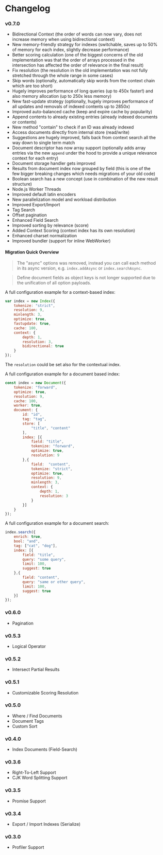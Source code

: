 # Changelog

### v0.7.0

- Bidirectional Context (the order of words can now vary, does not increase memory when using bidirectional context)
- New memory-friendly strategy for indexes (switchable, saves up to 50% of memory for each index, slightly decrease performance)
- Better scoring calculation (one of the biggest concerns of the old implementation was that the order of arrays processed in the intersection has affected the order of relevance in the final result)
- Fix resolution (the resolution in the old implementation was not fully stretched through the whole range in some cases)
- Skip words (optionally, automatically skip words from the context chain which are too short)
- Hugely improves performance of long queries (up to 450x faster!) and also memory allocation (up to 250x less memory)
- New fast-update strategy (optionally, hugely improves performance of all updates and removals of indexed contents up to 2850x)
- Improved auto-balanced cache (keep and expire cache by popularity)
- Append contents to already existing entries (already indexed documents or contents)
- New method "contain" to check if an ID was already indexed
- Access documents directly from internal store (read/write)
- Suggestions are hugely improved, falls back from context search all the way down to single term match
- Document descriptor has now array support (optionally adds array entries via the new `append` under the hood to provide a unique relevance context for each entry)
- Document storage handler gets improved
- Results from document index now grouped by field (this is one of the few bigger breaking changes which needs migrations of your old code)
- Boolean search has a new concept (use in combination of the new result structure)
- Node.js Worker Threads
- Improved default latin encoders
- New parallelization model and workload distribution
- Improved Export/Import
- Tag Search
- Offset pagination
- Enhanced Field Search
- Improved sorting by relevance (score)
- Added Context Scoring (context index has its own resolution)
- Enhanced charset normalization
- Improved bundler (support for inline WebWorker)

#### Migration Quick Overview

> The "async" options was removed, instead you can call each method in its async version, e.g. `index.addAsync` or `index.searchAsync`.

> Define document fields as object keys is not longer supported due to the unification of all option payloads.

A full configuration example for a context-based index:

```js
var index = new Index({
    tokenize: "strict",
    resolution: 9,
    minlength: 3,
    optimize: true,
    fastupdate: true,
    cache: 100,
    context: {
        depth: 1,
        resolution: 3,
        bidirectional: true
    }
});
```

The `resolution` could be set also for the contextual index.

A full configuration example for a document based index:

```js
const index = new Document({
    tokenize: "forward",
    optimize: true,
    resolution: 9,
    cache: 100,
    worker: true,
    document: {
        id: "id",
        tag: "tag",
        store: [
            "title", "content"
        ],
        index: [{
            field: "title",
            tokenize: "forward",
            optimize: true,
            resolution: 9
        },{
            field:  "content",
            tokenize: "strict",
            optimize: true,
            resolution: 9,
            minlength: 3,
            context: {
                depth: 1,
                resolution: 3
            }
        }]
    }
});
```

A full configuration example for a document search:

```js
index.search({
    enrich: true,
    bool: "and",
    tag: ["cat", "dog"],
    index: [{
        field: "title",
        query: "some query",
        limit: 100,
        suggest: true
    },{
        field: "content",
        query: "same or other query",
        limit: 100,
        suggest: true
    }]
});
```

### v0.6.0

- Pagination

### v0.5.3

- Logical Operator

### v0.5.2

- Intersect Partial Results

### v0.5.1

- Customizable Scoring Resolution

### v0.5.0

- Where / Find Documents
- Document Tags
- Custom Sort

### v0.4.0

- Index Documents (Field-Search)

### v0.3.6

- Right-To-Left Support
- CJK Word Splitting Support

### v0.3.5

- Promise Support

### v0.3.4

- Export / Import Indexes (Serialize)

### v0.3.0

- Profiler Support
